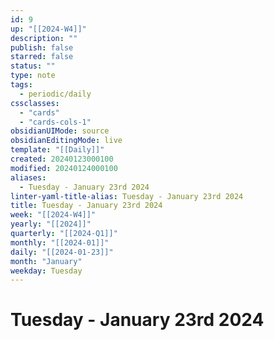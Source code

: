 ```yaml
---
id: 9
up: "[[2024-W4]]"
description: ""
publish: false
starred: false
status: ""
type: note
tags:
  - periodic/daily
cssclasses:
  - "cards"
  - "cards-cols-1"
obsidianUIMode: source
obsidianEditingMode: live
template: "[[Daily]]"
created: 20240123000100
modified: 20240124000100
aliases:
  - Tuesday - January 23rd 2024
linter-yaml-title-alias: Tuesday - January 23rd 2024
title: Tuesday - January 23rd 2024
week: "[[2024-W4]]"
yearly: "[[2024]]"
quarterly: "[[2024-Q1]]"
monthly: "[[2024-01]]"
daily: "[[2024-01-23]]"
month: "January"
weekday: Tuesday
---
```


# Tuesday - January 23rd 2024
